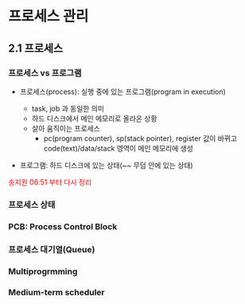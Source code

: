 # 프로세스 관리


## 2.1 프로세스

### 프로세스 vs 프로그램

- 프로세스(process): 실행 중에 있는 프로그램(program in execution)
	- task, job 과 동일한 의미
	- 하드 디스크에서 메인 메모리로 올라온 상황
	- 살아 움직이는 프로세스
		- pc(program counter), sp(stack pointer), register 값이 바뀌고   
 code(text)/data/stack 영역이 메인 메모리에 생성

- 프로그램: 하드 디스크에 있는 상태(~~ 무덤 안에 있는 상태)

<div style="stle:bold; color: red;">송지원 06:51 부터 다시 정리</div>


### 프로세스 상태


### PCB: Process Control Block


### 프로세스 대기열(Queue)


### Multiprogrmming


### Medium-term scheduler